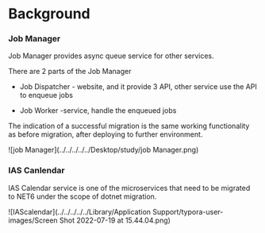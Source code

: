 # Background

### Job Manager

Job Manager provides async queue service for other services.

 There are 2 parts of the Job Manager

- Job Dispatcher - website, and it provide 3 API, other service use the API to enqueue jobs 

- Job Worker -service, handle the enqueued jobs

The indication of a successful migration is the same working functionality as before migration, after deploying to further environment.



![job Manager](../../../../../Desktop/study/job Manager.png)



### IAS Canlendar

IAS Calendar service is one of the microservices that need to be migrated to NET6 under the scope of dotnet migration. 

![IAScalendar](../../../../../Library/Application Support/typora-user-images/Screen Shot 2022-07-19 at 15.44.04.png)